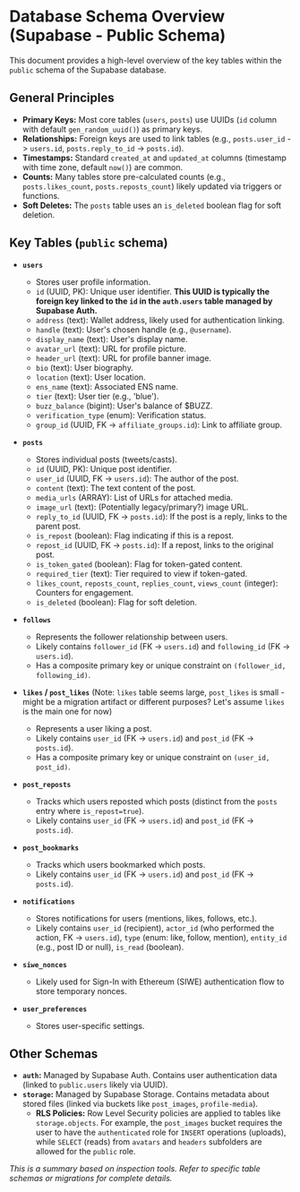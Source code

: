 # Database Schema Overview (Supabase - Public Schema)

This document provides a high-level overview of the key tables within the `public` schema of the Supabase database.

## General Principles

- **Primary Keys:** Most core tables (`users`, `posts`) use UUIDs (`id` column with default `gen_random_uuid()`) as primary keys.
- **Relationships:** Foreign keys are used to link tables (e.g., `posts.user_id` -> `users.id`, `posts.reply_to_id` -> `posts.id`).
- **Timestamps:** Standard `created_at` and `updated_at` columns (timestamp with time zone, default `now()`) are common.
- **Counts:** Many tables store pre-calculated counts (e.g., `posts.likes_count`, `posts.reposts_count`) likely updated via triggers or functions.
- **Soft Deletes:** The `posts` table uses an `is_deleted` boolean flag for soft deletion.

## Key Tables (`public` schema)

- **`users`**

  - Stores user profile information.
  - `id` (UUID, PK): Unique user identifier. **This UUID is typically the foreign key linked to the `id` in the `auth.users` table managed by Supabase Auth.**
  - `address` (text): Wallet address, likely used for authentication linking.
  - `handle` (text): User's chosen handle (e.g., `@username`).
  - `display_name` (text): User's display name.
  - `avatar_url` (text): URL for profile picture.
  - `header_url` (text): URL for profile banner image.
  - `bio` (text): User biography.
  - `location` (text): User location.
  - `ens_name` (text): Associated ENS name.
  - `tier` (text): User tier (e.g., 'blue').
  - `buzz_balance` (bigint): User's balance of $BUZZ.
  - `verification_type` (enum): Verification status.
  - `group_id` (UUID, FK -> `affiliate_groups.id`): Link to affiliate group.

- **`posts`**

  - Stores individual posts (tweets/casts).
  - `id` (UUID, PK): Unique post identifier.
  - `user_id` (UUID, FK -> `users.id`): The author of the post.
  - `content` (text): The text content of the post.
  - `media_urls` (ARRAY): List of URLs for attached media.
  - `image_url` (text): (Potentially legacy/primary?) image URL.
  - `reply_to_id` (UUID, FK -> `posts.id`): If the post is a reply, links to the parent post.
  - `is_repost` (boolean): Flag indicating if this is a repost.
  - `repost_id` (UUID, FK -> `posts.id`): If a repost, links to the original post.
  - `is_token_gated` (boolean): Flag for token-gated content.
  - `required_tier` (text): Tier required to view if token-gated.
  - `likes_count`, `reposts_count`, `replies_count`, `views_count` (integer): Counters for engagement.
  - `is_deleted` (boolean): Flag for soft deletion.

- **`follows`**

  - Represents the follower relationship between users.
  - Likely contains `follower_id` (FK -> `users.id`) and `following_id` (FK -> `users.id`).
  - Has a composite primary key or unique constraint on `(follower_id, following_id)`.

- **`likes` / `post_likes`** (Note: `likes` table seems large, `post_likes` is small - might be a migration artifact or different purposes? Let's assume `likes` is the main one for now)

  - Represents a user liking a post.
  - Likely contains `user_id` (FK -> `users.id`) and `post_id` (FK -> `posts.id`).
  - Has a composite primary key or unique constraint on `(user_id, post_id)`.

- **`post_reposts`**

  - Tracks which users reposted which posts (distinct from the `posts` entry where `is_repost=true`).
  - Likely contains `user_id` (FK -> `users.id`) and `post_id` (FK -> `posts.id`).

- **`post_bookmarks`**

  - Tracks which users bookmarked which posts.
  - Likely contains `user_id` (FK -> `users.id`) and `post_id` (FK -> `posts.id`).

- **`notifications`**

  - Stores notifications for users (mentions, likes, follows, etc.).
  - Likely contains `user_id` (recipient), `actor_id` (who performed the action, FK -> `users.id`), `type` (enum: like, follow, mention), `entity_id` (e.g., post ID or null), `is_read` (boolean).

- **`siwe_nonces`**

  - Likely used for Sign-In with Ethereum (SIWE) authentication flow to store temporary nonces.

- **`user_preferences`**
  - Stores user-specific settings.

## Other Schemas

- **`auth`:** Managed by Supabase Auth. Contains user authentication data (linked to `public.users` likely via UUID).
- **`storage`:** Managed by Supabase Storage. Contains metadata about stored files (linked via buckets like `post_images`, `profile-media`).
  - **RLS Policies:** Row Level Security policies are applied to tables like `storage.objects`. For example, the `post_images` bucket requires the user to have the `authenticated` role for `INSERT` operations (uploads), while `SELECT` (reads) from `avatars` and `headers` subfolders are allowed for the `public` role.

_This is a summary based on inspection tools. Refer to specific table schemas or migrations for complete details._
